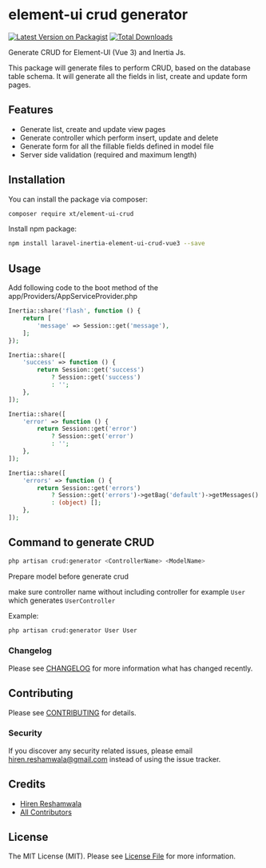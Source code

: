 # element-ui crud generator

[![Latest Version on Packagist](https://img.shields.io/packagist/v/xt/element-ui-crud.svg?style=flat-square)](https://packagist.org/packages/xt/element-ui-crud)
[![Total Downloads](https://img.shields.io/packagist/dt/xt/element-ui-crud.svg?style=flat-square)](https://packagist.org/packages/xt/element-ui-crud)

Generate CRUD for Element-UI (Vue 3) and Inertia Js.

This package will generate files to perform CRUD, based on the database table schema. It will generate all the fields in list, create and update form pages.

## Features
- Generate list, create and update view pages
- Generate controller which perform insert, update and delete
- Generate form for all the fillable fields defined in model file
- Server side validation (required and maximum length) 

## Installation

You can install the package via composer:

```bash
composer require xt/element-ui-crud
```

Install npm package:

```bash
npm install laravel-inertia-element-ui-crud-vue3 --save
```

## Usage

Add following code to the boot method of the app/Providers/AppServiceProvider.php

```php
Inertia::share('flash', function () {
    return [
        'message' => Session::get('message'),
    ];
});

Inertia::share([
    'success' => function () {
        return Session::get('success')
            ? Session::get('success')
            : '';
    },
]);

Inertia::share([
    'error' => function () {
        return Session::get('error')
            ? Session::get('error')
            : '';
    },
]);

Inertia::share([
    'errors' => function () {
        return Session::get('errors')
            ? Session::get('errors')->getBag('default')->getMessages()
            : (object) [];
    },
]);
```

## Command to generate CRUD

```bash
php artisan crud:generator <ControllerName> <ModelName>
```

Prepare model before generate crud

make sure controller name without including controller for example `User` which generates `UserController`

Example:
```bash
php artisan crud:generator User User
```


### Changelog

Please see [CHANGELOG](CHANGELOG.md) for more information what has changed recently.

## Contributing

Please see [CONTRIBUTING](CONTRIBUTING.md) for details.

### Security

If you discover any security related issues, please email hiren.reshamwala@gmail.com instead of using the issue tracker.

## Credits

-   [Hiren Reshamwala](https://github.com/hirenreshamwala)
-   [All Contributors](../../contributors)

## License

The MIT License (MIT). Please see [License File](LICENSE.md) for more information.
